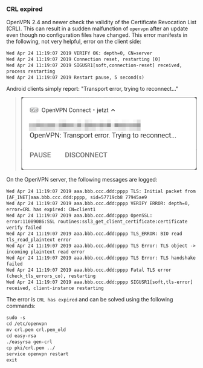 ### CRL expired

OpenVPN 2.4 and newer check the validity of the Certificate Revocation List (CRL). This can result in a sudden malfunction of `openvpn` after an update even though no configuration files have changed. This error manifests in the following, not very helpful, error on the client side:

```
Wed Apr 24 11:19:07 2019 VERIFY OK: depth=0, CN=server
Wed Apr 24 11:19:07 2019 Connection reset, restarting [0]
Wed Apr 24 11:19:07 2019 SIGUSR1[soft,connection-reset] received, process restarting
Wed Apr 24 11:19:07 2019 Restart pause, 5 second(s)
```

Android clients simply report: "Transport error, trying to reconnect..."

> ![](Android-Transport-Error.png)

On the OpenVPN server, the following messages are logged:

```
Wed Apr 24 11:19:07 2019 aaa.bbb.ccc.ddd:pppp TLS: Initial packet from [AF_INET]aaa.bbb.ccc.ddd:pppp, sid=57719cb8 77945ae9
Wed Apr 24 11:19:07 2019 aaa.bbb.ccc.ddd:pppp VERIFY ERROR: depth=0, error=CRL has expired: CN=client1
Wed Apr 24 11:19:07 2019 aaa.bbb.ccc.ddd:pppp OpenSSL: error:11089086:SSL routines:ssl3_get_client_certificate:certificate verify failed
Wed Apr 24 11:19:07 2019 aaa.bbb.ccc.ddd:pppp TLS_ERROR: BIO read tls_read_plaintext error
Wed Apr 24 11:19:07 2019 aaa.bbb.ccc.ddd:pppp TLS Error: TLS object -> incoming plaintext read error
Wed Apr 24 11:19:07 2019 aaa.bbb.ccc.ddd:pppp TLS Error: TLS handshake failed
Wed Apr 24 11:19:07 2019 aaa.bbb.ccc.ddd:pppp Fatal TLS error (check_tls_errors_co), restarting
Wed Apr 24 11:19:07 2019 aaa.bbb.ccc.ddd:pppp SIGUSR1[soft,tls-error] received, client-instance restarting
```

The error is `CRL has expired` and can be solved using the following commands:

```
sudo -s
cd /etc/openvpn
mv crl.pem crl.pem_old
cd easy-rsa
./easyrsa gen-crl
cp pki/crl.pem ../
service openvpn restart
exit
```
